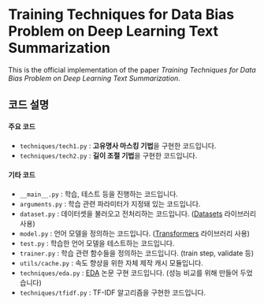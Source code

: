 # Training Techniques for Data Bias Problem on Deep Learning Text Summarization

This is the official implementation of the paper *Training Techniques for Data Bias Problem on Deep Learning Text Summarization*.



## 코드 설명

#### 주요 코드

- `techniques/tech1.py` : **고유명사 마스킹 기법**을 구현한 코드입니다. 
- `techniques/tech2.py` : **길이 조절 기법**을 구현한 코드입니다. 

#### 기타 코드

- `__main__.py` : 학습, 테스트 등을 진행하는 코드입니다.
- `arguments.py` : 학습 관련 파라미터가 지정돼 있는 코드입니다.
- `dataset.py` : 데이터셋을 불러오고 전처리하는 코드입니다. ([Datasets](https://github.com/huggingface/datasets) 라이브러리 사용)
- `model.py` : 언어 모델을 정의하는 코드입니다. ([Transformers](https://github.com/huggingface/transformers) 라이브러리 사용)
- `test.py` : 학습한 언어 모델을 테스트하는 코드입니다.
- `trainer.py` : 학습 관련 함수들을 정의하는 코드입니다. (train step, validate 등)
- `utils/cache.py` : 속도 향상을 위한 자체 제작 캐시 모듈입니다.
- `techniques/eda.py` : [EDA](https://arxiv.org/pdf/1901.11196.pdf) 논문 구현 코드입니다. (성능 비교를 위해 만들어 두었습니다)
- `techniques/tfidf.py` : TF-IDF 알고리즘을 구현한 코드입니다.

